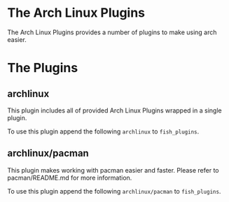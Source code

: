 
# The Arch Linux Plugins

The Arch Linux Plugins provides a number of plugins to make using arch easier.

# The Plugins

## archlinux

This plugin includes all of provided Arch Linux Plugins wrapped in a single plugin.

To use this plugin append the following `archlinux` to `fish_plugins`.

## archlinux/pacman

This plugin makes working with pacman easier and faster.  Please refer to pacman/README.md for more information.

To use this plugin append the following `archlinux/pacman` to `fish_plugins`.




